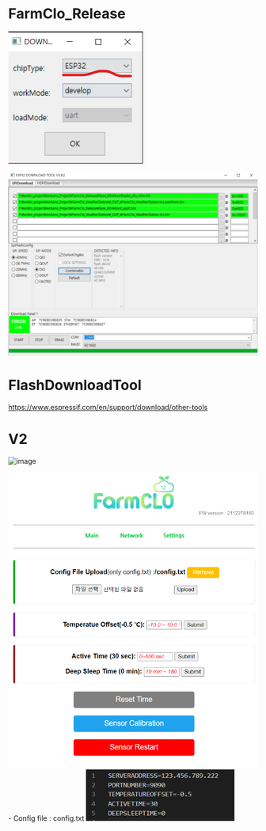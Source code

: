 # FarmClo_Release
<p><img src="https://github.com/androyoon78/FarmClo_Release/blob/main/flashdownload_start.png?raw=true" /> </p>
<p>
<img src="https://github.com/androyoon78/FarmClo_Release/blob/main/flashdownload.png?raw=true" />
  </p>

# FlashDownloadTool 
https://www.espressif.com/en/support/download/other-tools

# V2
![image](https://user-images.githubusercontent.com/70673576/147417509-f9367608-38bf-4b17-a69c-1af8d25338a5.png)

<img src="https://github.com/androyoon78/FarmClo_Release/blob/main/farmclosettings.png?raw=true" width="600px" />
<br>
 - Config file : config.txt
<img src="https://github.com/androyoon78/FarmClo_Release/blob/main/farmcloconfig.png?raw=true" width="300px" />
